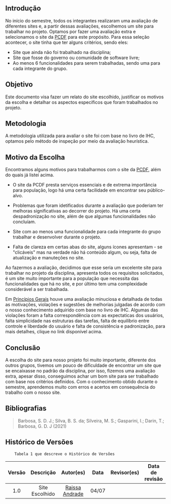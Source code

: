 ## Introdução 
No início do semestre, todos os integrantes realizaram uma avaliação de diferentes sites e, a partir dessas avaliações, escolhemos um site para trabalhar no projeto. Optamos por fazer uma avaliação extra e selecionamos o site da [PCDF](https://www.pcdf.df.gov.br) para este propósito. Para essa seleção acontecer, o site tinha que ter alguns critérios, sendo eles: 

- Site que ainda não foi trabalhado na disciplina;
- Site que fosse do governo ou comunidade de software livre;
- Ao menos 6 funcionalidades para serem trabalhadas, sendo uma para cada integrante do grupo.

## Objetivo
Este documento visa fazer um relato do site escolhido, justificar os motivos da escolha e detalhar os aspectos específicos que foram trabalhados no projeto.

## Metodologia 
A metodologia utilizada para avaliar o site foi com base no livro de IHC, optamos pelo método de inspeção por meio da avaliação heurística.

## Motivo da Escolha

Encontramos alguns motivos para trabalharmos com o site da [PCDF](https://www.pcdf.df.gov.br), além do quais já listei acima. 

- O site da PCDF presta serviços essenciais e de extrema importância para população, logo há uma certa facilidade em encontrar seu público-alvo.

- Problemas que foram idetificados durante a avaliação que poderiam ter melhoras significativas ao decorrer do projeto. Há uma certa despadronização no site, além de que algumas funcionalidades não concluíam.

- Site com ao menos uma funcionalidade para cada integrante do grupo trabalhar e desenvolver durante o projeto.

- Falta de clareza em certas abas do site, alguns ícones apresentam - se "clicáveis" mas na verdade não há conteúdo algum, ou seja, falta de atualização e manuteções no site.

Ao fazermos a avaliação, decidimos que esse seria um excelente site para trabalhar no projeto da disciplina, apresenta todos os requisitos solicitados, é um site muito importante para a população que necessita das funcionalidades que há no site, e por último tem uma complexidade considerável a ser trabalhada. 

Em [Princípios Gerais](../analise_requisitos2/principios_gerais.md) houve uma avaliação minuciosa e detalhada de todas as motivações, violações e sugestões de melhorias julgadas de acordo com o nosso conhecimento adquirido com base no livro de IHC. Algumas das violações foram a falta correspondência com as expectaticas dos usuários, falta simplicidade nas estruturas das tarefas, falta de equilíbrio entre controle e liberdade do usuário e falta de consistência e padronização, para mais detalhes, clique no link disponível acima.

## Conclusão 
A escolha do site para nosso projeto foi muito importante, diferente dos outros grupos, tivemos um pouco de dificuldade de encontrar um site que se encaixasse no padrão da disciplina, por isso, fizemos uma avaliação extra, apesar disso, conseguimos achar um bom site para ser trabalhado com base nos critérios definidos. Com o conhecimento obtido durante o semestre, aprendemos muito com erros e acertos em consequência do trabalho com o nosso site.

## Bibliografias

> Barbosa, S. D. J.; Silva, B. S. da; Silveira, M. S.; Gasparini, I.; Darin, T.; Barbosa, G. D. J (2021) 

## Histórico de Versões
        Tabela 1 que descreve o Histórico de Versões
|     Versão       |     Descrição      |      Autor(es)      | Data           |  Revisor(es)          |Data de revisão|
| :----------------------------------------------------------: | :-------------------------------: | :-------------------------------------------------: | :-------------------------------: |  :-------------------------------: | :-------------------------------: |
| 1.0 | Site Escolhido  | [Raissa Andrade](https://github.com/RaissaAndradeS)   |  04/07 |  |
 